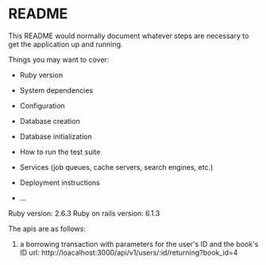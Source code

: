 # README

This README would normally document whatever steps are necessary to get the
application up and running.

Things you may want to cover:

* Ruby version

* System dependencies

* Configuration

* Database creation

* Database initialization

* How to run the test suite

* Services (job queues, cache servers, search engines, etc.)

* Deployment instructions

* ...

Ruby version: 2.6.3
Ruby on rails version: 6.1.3



The apis are as follows:

1. a borrowing transaction with parameters for the user's ID and the book's ID
   url: http://loacalhost:3000/api/v1/users/:id/returning?book_id=4

